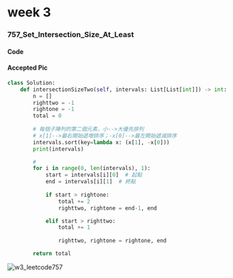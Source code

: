 # week 3
### 757_Set_Intersection_Size_At_Least
#### Code
#### Accepted Pic
```python
class Solution:
    def intersectionSizeTwo(self, intervals: List[List[int]]) -> int:
        n = []
        righttwo = -1
        rightone = -1
        total = 0
        
        # 每個子陣列的第二個元素，小-->大優先排列
        # x[1]-->最右開始遞增排序；-x[0]-->最左開始遞減排序
        intervals.sort(key=lambda x: (x[1], -x[0]))
        print(intervals)

        # 
        for i in range(0, len(intervals), 1):
            start = intervals[i][0]  # 起點
            end = intervals[i][1]  # 終點
            
            if start > rightone:
                total += 2
                righttwo, rightone = end-1, end

            elif start > righttwo:
                total += 1
                
                righttwo, rightone = rightone, end

        return total
```
![w3_leetcode757](https://github.com/user-attachments/assets/28115f4f-a753-4cf0-9fe8-9cd10b50622f)

